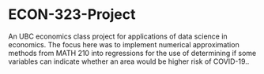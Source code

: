 # ECON-323-Project

An UBC economics class project for applications of data science in economics. The focus here was to implement numerical approximation methods from MATH 210 into regressions for the use of determining if some variables can indicate whether an area would be higher risk of COVID-19..
